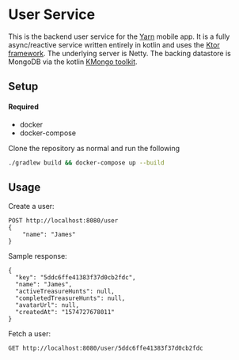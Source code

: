 # User Service

This is the backend user service for the [Yarn](https://github.com/Awilg/yarn-android) mobile app. 
It is a fully async/reactive service written entirely in kotlin and uses the 
[Ktor framework](https://github.com/ktorio/ktor). The underlying server is Netty. The backing datastore is
 MongoDB via the kotlin [KMongo toolkit](https://github.com/ktorio/ktor). 

## Setup
#### Required
- docker 
- docker-compose

Clone the repository as normal and run the following
```bash
./gradlew build && docker-compose up --build
```

## Usage

Create a user:
```
POST http://localhost:8080/user
{
    "name": "James"
}
```
Sample response:
```
{
  "key": "5ddc6ffe41383f37d0cb2fdc",
  "name": "James",
  "activeTreasureHunts": null,
  "completedTreasureHunts": null,
  "avatarUrl": null,
  "createdAt": "1574727678011"
}
```

Fetch a user:
```
GET http://localhost:8080/user/5ddc6ffe41383f37d0cb2fdc
```
